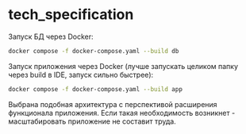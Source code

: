 # tech_specification

Запуск БД через Docker:
```bash
docker compose -f docker-compose.yaml --build db
```

Запуск приложения через Docker (лучше запускать целиком папку через build в IDE, запуск сильно быстрее):
```bash
docker compose -f docker-compose.yaml --build app
```

Выбрана подобная архитектура с перспективой расширения функционала приложения. Если такая необходимость возникнет - масштабировать приложение не составит труда.